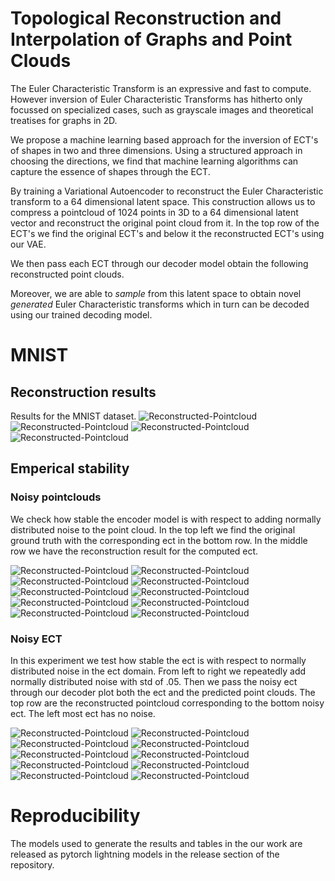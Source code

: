 # Topological Reconstruction and Interpolation of Graphs and Point Clouds

The Euler Characteristic Transform is an expressive and fast to compute. However inversion of Euler Characteristic Transforms has hitherto only focussed on specialized cases, such as grayscale images and theoretical treatises for graphs in 2D.

We propose a machine learning based approach for the inversion of ECT's of shapes in two and three dimensions. Using a structured approach in choosing the directions, we find that machine learning algorithms can capture the essence of shapes through the ECT.

By training a Variational Autoencoder to reconstruct the Euler Characteristic transform to a $64$ dimensional latent space. This construction allows us to compress a pointcloud of $1024$ points in 3D to a $64$ dimensional latent vector and reconstruct the original point cloud from it. In the top row of the ECT's we find the original ECT's and below it the reconstructed ECT's using our VAE.

<!-- ![Reconstructed-Pointcloud-ECT](figures/reconstructed_modelnet/reconstructed_ect.png) -->

We then pass each ECT through our decoder model obtain the following reconstructed point clouds.

<!-- ![Reconstructed-Pointcloud](figures/reconstructed_modelnet/orbit_cloud.gif) -->

Moreover, we are able to _sample_ from this latent space to obtain novel _generated_ Euler Characteristic transforms which in turn can be decoded using our trained decoding model.

<!-- ![Reconstructed-Pointcloud-ECT](figures/generated_modelnet/generated_ect.png) -->

<!-- ![Reconstructed-Pointcloud](figures/generated_modelnet/orbit_cloud.gif) -->


# MNIST

## Reconstruction results
Results for the MNIST dataset. 
![Reconstructed-Pointcloud](figures/img/mnist/reconstructed_all.png)
![Reconstructed-Pointcloud](figures/img/mnist/reconstructed_ect_vae.png)
![Reconstructed-Pointcloud](figures/img/mnist/reconstructed_pointcloud_vae.png)
![Reconstructed-Pointcloud](figures/img/mnist/generated_samples_vae.png)

## Emperical stability
### Noisy pointclouds
We check how stable the encoder model is with respect to adding normally distributed
noise to the point cloud. In the top left we find the original ground truth with 
the corresponding ect in the bottom row. In the middle row we have the reconstruction 
result for the computed ect. 




![Reconstructed-Pointcloud](figures/img/mnist/stability_ambient_noise_0.png)
![Reconstructed-Pointcloud](figures/img/mnist/stability_ambient_noise_1.png)
![Reconstructed-Pointcloud](figures/img/mnist/stability_ambient_noise_2.png)
![Reconstructed-Pointcloud](figures/img/mnist/stability_ambient_noise_3.png)
![Reconstructed-Pointcloud](figures/img/mnist/stability_ambient_noise_4.png)
![Reconstructed-Pointcloud](figures/img/mnist/stability_ambient_noise_5.png)
![Reconstructed-Pointcloud](figures/img/mnist/stability_ambient_noise_6.png)
![Reconstructed-Pointcloud](figures/img/mnist/stability_ambient_noise_7.png)
![Reconstructed-Pointcloud](figures/img/mnist/stability_ambient_noise_8.png)
![Reconstructed-Pointcloud](figures/img/mnist/stability_ambient_noise_9.png)


### Noisy ECT
In this experiment we test how stable the ect is with respect to normally distributed 
noise in the ect domain.
From left to right we repeatedly add normally distributed noise with std of .05.
Then we pass the noisy ect through our decoder plot both the ect and the 
predicted point clouds. 
The top row are the reconstructed pointcloud corresponding to the bottom noisy 
ect. The left most ect has no noise. 

![Reconstructed-Pointcloud](figures/img/mnist/stability_ect_noise_0.png)
![Reconstructed-Pointcloud](figures/img/mnist/stability_ect_noise_1.png)
![Reconstructed-Pointcloud](figures/img/mnist/stability_ect_noise_2.png)
![Reconstructed-Pointcloud](figures/img/mnist/stability_ect_noise_3.png)
![Reconstructed-Pointcloud](figures/img/mnist/stability_ect_noise_4.png)
![Reconstructed-Pointcloud](figures/img/mnist/stability_ect_noise_5.png)
![Reconstructed-Pointcloud](figures/img/mnist/stability_ect_noise_6.png)
![Reconstructed-Pointcloud](figures/img/mnist/stability_ect_noise_7.png)
![Reconstructed-Pointcloud](figures/img/mnist/stability_ect_noise_8.png)
![Reconstructed-Pointcloud](figures/img/mnist/stability_ect_noise_9.png)




# Reproducibility

The models used to generate the results and tables in the our work are released as pytorch lightning models in the release section of the repository.

